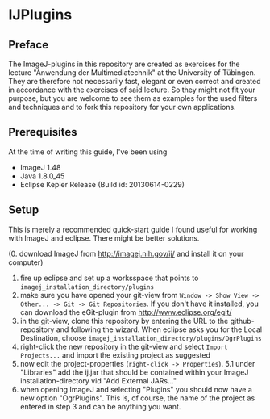 # IJPlugins
## Preface
The ImageJ-plugins in this repository are created as exercises for the lecture "Anwendung der Multimediatechnik" at the University of Tübingen.
They are therefore not necessarily fast, elegant or even correct and created in accordance with the exercises of said lecture.
So they might not fit your purpose, but you are welcome to see them as examples for the used filters and techniques and to fork this repository for your own applications.

## Prerequisites
At the time of writing this guide, I've been using 

- ImageJ 1.48
- Java 1.8.0_45
- Eclipse Kepler Release (Build id: 20130614-0229)
 
## Setup
This is merely a recommended quick-start guide I found useful for working with ImageJ and eclipse. There might be better solutions. 

(0. download ImageJ from http://imagej.nih.gov/ij/ and install it on your computer)

1. fire up eclipse and set up a worksspace that points to `imagej_installation_directory/plugins`
2. make sure you have opened your git-view from `Window -> Show View -> Other... -> Git -> Git Repositories`. If you don't have it installed, you can download the eGit-plugin from http://www.eclipse.org/egit/
3. in the git-view, clone this repository by entering the URL to the github-repository and following the wizard. When eclipse asks you for the Local Destination, choose `imagej_installation_directory/plugins/OgrPlugins`
4. right-click the new repository in the git-view and select `Import Projects...` and import the existing project as suggested
5. now edit the project-properties (`right-click -> Properties`).
5.1 under "Libraries" add the ij.jar that should be contained within your ImageJ installation-directory vid "Add External JARs..."
6. when opening ImageJ and selecting "Plugins" you should now have a new option "OgrPlugins". This is, of course, the name of the project as entered in step 3 and can be anything you want.
